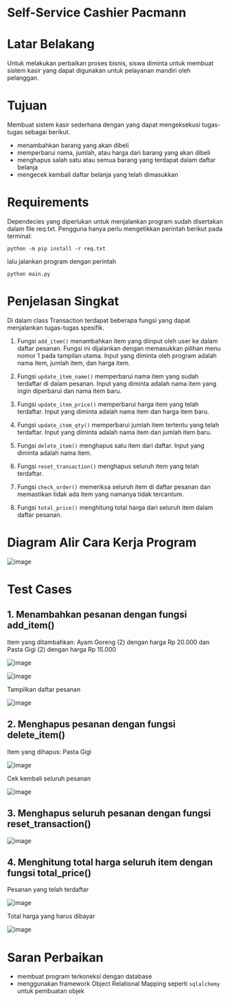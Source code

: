 # Self-Service Cashier Pacmann
# Latar Belakang
Untuk melakukan perbaikan proses bisnis, siswa diminta untuk membuat sistem kasir yang dapat digunakan untuk pelayanan mandiri oleh pelanggan.
# Tujuan
Membuat sistem kasir sederhana dengan yang dapat mengeksekusi tugas-tugas sebagai berikut.
  - menambahkan barang yang akan dibeli
  - memperbarui nama, jumlah, atau harga dari barang yang akan dibeli
  - menghapus salah satu atau semua barang yang terdapat dalam daftar belanja
  - mengecek kembali daftar belanja yang telah dimasukkan
# Requirements
Dependecies yang diperlukan untuk menjalankan program sudah disertakan dalam file req.txt. Pengguna hanya perlu mengetikkan perintah berikut pada terminal:
```
python -m pip install -r req.txt
```
lalu jalankan program dengan perintah 
```
python main.py
```
# Penjelasan Singkat
Di dalam class Transaction terdapat beberapa fungsi yang dapat menjalankan tugas-tugas spesifik.
 1. Fungsi ```add_item()``` menambahkan item yang diinput oleh user ke dalam daftar pesanan. Fungsi ini dijalankan dengan memasukkan pilihan menu nomor 1 pada tampilan utama. Input yang diminta oleh program adalah nama item, jumlah item, dan harga item.
      
 2. Fungsi ```update_item_name()``` memperbarui nama item yang sudah terdaftar di dalam pesanan. Input yang diminta adalah nama item yang ingin diperbarui dan nama item baru.
   
 3. Fungsi ```update_item_price()``` memperbarui harga item yang telah terdaftar. Input yang diminta adalah nama item dan harga item baru.
 
 4. Fungsi ```update_item_qty()``` memperbarui jumlah item tertentu yang telah terdaftar. Input yang diminta adalah nama item dan jumlah item baru.
 
 5. Fungsi ```delete_item()``` menghapus satu item dari daftar. Input yang diminta adalah nama item.
   
 6. Fungsi ```reset_transaction()``` menghapus seluruh item yang telah terdaftar.
 
 7. Fungsi ```check_order()``` memeriksa seluruh item di daftar pesanan dan memastikan tidak ada item yang namanya tidak tercantum.
 
 8. Fungsi ```total_price()``` menghitung total harga dari seluruh item dalam daftar pesanan.

# Diagram Alir Cara Kerja Program
![image](https://user-images.githubusercontent.com/100136072/213872770-11194034-b2aa-4ae0-9ae5-3c89a09ad2f7.png "Diagram alir cara kerja program")

# Test Cases
## 1. Menambahkan pesanan dengan fungsi add_item()
Item yang ditambahkan: Ayam Goreng (2) dengan harga Rp 20.000 dan Pasta Gigi (2) dengan harga Rp 15.000

![image](https://user-images.githubusercontent.com/100136072/213850964-deb51a5f-afba-46f0-a80e-30a1581e8f19.png "Menambahkan item Ayam Goreng")

![image](https://user-images.githubusercontent.com/100136072/213851448-9254b9c1-e7d9-47fd-8567-98a1e53875d6.png "Menambahkan item Pasta Gigi")

Tampilkan daftar pesanan

![image](https://user-images.githubusercontent.com/100136072/213851842-0ce26c02-1e93-4a1e-b2bd-54a6cd577753.png "Menampilkan pesanan")
## 2. Menghapus pesanan dengan fungsi delete_item()
Item yang dihapus: Pasta Gigi

![image](https://user-images.githubusercontent.com/100136072/213852824-0445480b-0128-4660-964d-093e9e975268.png "Menghapus item Pasta Gigi")

Cek kembali seluruh pesanan

![image](https://user-images.githubusercontent.com/100136072/213853293-8ff9718e-97ea-450b-89ee-cf5c1207899b.png "Cek daftar pesanan")

## 3. Menghapus seluruh pesanan dengan fungsi reset_transaction()
![image](https://user-images.githubusercontent.com/100136072/213861228-7893121a-03b5-4240-b566-8654f5f4aca8.png "Menghapus seluruh transaksi")

## 4. Menghitung total harga seluruh item dengan fungsi total_price()
Pesanan yang telah terdaftar

![image](https://user-images.githubusercontent.com/100136072/213861356-3e0af6d8-7b08-4be1-978c-9dad0289ed0a.png "Menghitung total harga seluruh item")

Total harga yang harus dibayar

![image](https://user-images.githubusercontent.com/100136072/213861863-cf720dd9-5ee1-4e1d-b447-dfc8ef869423.png "Harga total")

# Saran Perbaikan
- membuat program terkoneksi dengan database
- menggunakan framework Object Relational Mapping seperti ```sqlalchemy``` untuk pembuatan objek
